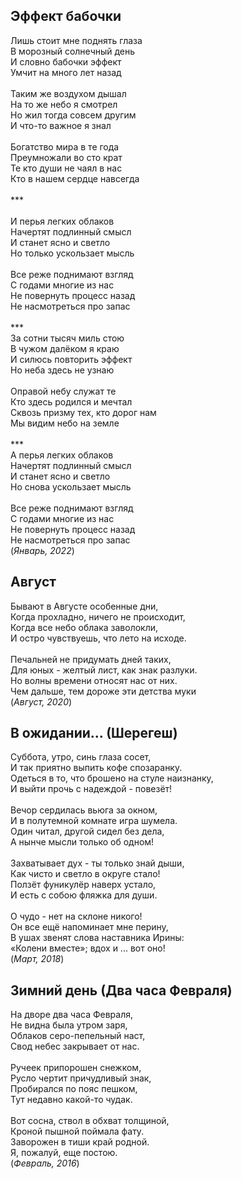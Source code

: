 ## Эффект бабочки

Лишь стоит мне поднять глаза\
В морозный солнечный день\
И словно бабочки эффект\
Умчит на много лет назад\
\
Таким же воздухом дышал\
На то же небо я смотрел\
Но жил тогда совсем другим\
И что-то важное я знал\
\
Богатство мира в те года\
Преумножали во сто крат\
Те кто души не чаял в нас\
Кто в нашем сердце навсегда\
\
\*\*\*\
\
И перья легких облаков\
Начертят подлинный смысл\
И станет ясно и светло\
Но только ускользает мысль\
\
Все реже поднимают взгляд\
С годами многие из нас\
Не повернуть процесс назад\
Не насмотреться про запас\
\
\*\*\*\
За сотни тысяч миль стою\
В чужом далёком я краю\
И силюсь повторить эффект\
Но неба здесь не узнаю\
\
Оправой небу служат те\
Кто здесь родился и мечтал\
Сквозь призму тех, кто дорог нам\
Мы видим небо на земле\
\
\*\*\*\
А перья легких облаков\
Начертят подлинный смысл\
И станет ясно и светло\
Но снова ускользает мысль\
\
Все реже поднимают взгляд\
С годами многие из нас\
Не повернуть процесс назад\
Не насмотреться про запас\
           (*Январь, 2022*)

## Август
Бывают в Августе особенные дни,\
Когда прохладно,  ничего не происходит,\
Когда все небо облака заволокли,\
И остро чувствуешь, что лето на исходе.\
\
Печальней не придумать дней таких,\
Для юных - желтый лист, как знак разлуки.\
Но волны времени относят нас от них.\
Чем дальше, тем дороже эти детства муки\
                (*Август, 2020*)

## В ожидании... (Шерегеш)

Суббота, утро, синь глаза сосет,\
И так приятно выпить кофе спозаранку.\
Одеться в то, что брошено на стуле наизнанку,\
И выйти прочь с надеждой - повезёт!\
\
Вечор сердилась вьюга за окном,\
И в полутемной комнате игра шумела.\
Один читал, другой сидел без дела,\
А нынче мысли только об одном!\
\
Захватывает дух - ты только знай дыши,\
Как чисто и светло в округе стало!\
Ползёт фуникулёр наверх устало,\
И есть с собою фляжка для души.\
\
О чудо - нет на склоне никого!\
Он все ещё напоминает мне перину,\
В ушах звенят слова наставника Ирины:\
«Колени вместе»; вдох и ... вот оно!\
                (*Март, 2018*)

## Зимний день (Два часа Февраля)

На дворе два часа Февраля,\
Не видна была утром заря,\
Облаков серо-пепельный наст,\
Свод небес закрывает от нас.\
\
Ручеек припорошен снежком,\
Русло чертит причудливый знак,\
Пробирался по пояс пешком,\
Тут недавно какой-то чудак.\
\
Вот сосна, ствол в обхват толщиной,\
Кроной пышной поймала фату.\
Заворожен в тиши край родной.\
Я, пожалуй, еще постою.\
                (*Февраль, 2016*)
